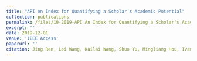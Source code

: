 ```yaml
---
title: "API An Index for Quantifying a Scholar's Academic Potential"
collection: publications
permalink: /files/10-2019-API An Index for Quantifying a Scholar's Academic Potential.pdf
excerpt: ''
date: 2019-12-01
venue: 'IEEE Access'
paperurl: ''
citation: Jing Ren, Lei Wang, Kailai Wang, Shuo Yu, Mingliang Hou, Ivan Lee, Xiangjie Kong and Feng Xia. API: An Index for Quantifying a Scholar's Academic Potential. <i>IEEE Access</i>,Volume 7, Pages 178675-178684, December 2019. 
---
```

